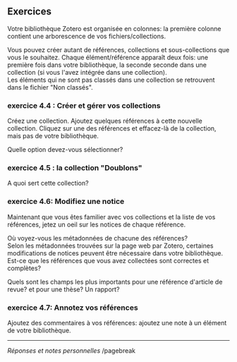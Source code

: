 ## Exercices

Votre bibliothèque Zotero est organisée en colonnes: la première colonne contient une arborescence de vos fichiers/collections.  

Vous pouvez créer autant de références, collections et sous-collections que vous le souhaitez.
Chaque élément/référence apparaît deux fois: une première fois dans votre bibliothèque, la seconde seconde dans une collection (si vous l'avez intégrée dans une collection).  
Les éléments qui ne sont pas classés dans une collection se retrouvent dans le fichier "Non classés".

### exercice 4.4 : Créer et gérer vos collections

Créez une collection.
Ajoutez quelques références à cette nouvelle collection.
Cliquez sur une des références et effacez-là de la collection, mais pas de votre bibliothèque.   

Quelle option devez-vous sélectionner?


### exercice 4.5 : la collection "Doublons"

A quoi sert cette collection?


### exercice 4.6: Modifiez une notice

Maintenant que vous êtes familier avec vos collections et la liste de vos références, jetez un oeil sur les notices de chaque référence.

Où voyez-vous les métadonnées de chacune des références?   
Selon les métadonnées trouvées sur la page web par Zotero, certaines modifications de notices peuvent être nécessaire dans votre bibliothèque. Est-ce que les références que vous avez collectées sont correctes et complètes?  

Quels sont les champs les plus importants pour une référence d'article de revue? et pour une thèse? Un rapport?


### exercice 4.7: Annotez vos références

Ajoutez des commentaires à vos références: ajoutez une note à un élément de votre bibliothèque.

---

*Réponses et notes personnelles*
/pagebreak
